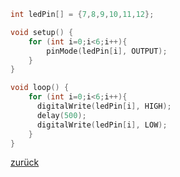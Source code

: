  <link rel="stylesheet" href="https://hi2272.github.io/StyleMD.css">


```c++
int ledPin[] = {7,8,9,10,11,12};

void setup() {
    for (int i=0;i<6;i++){
        pinMode(ledPin[i], OUTPUT);
    }
}

void loop() {
    for (int i=0;i<6;i++){
      digitalWrite(ledPin[i], HIGH);
      delay(500);
      digitalWrite(ledPin[i], LOW);
    }
}
```
  
[zurück](../index.html)